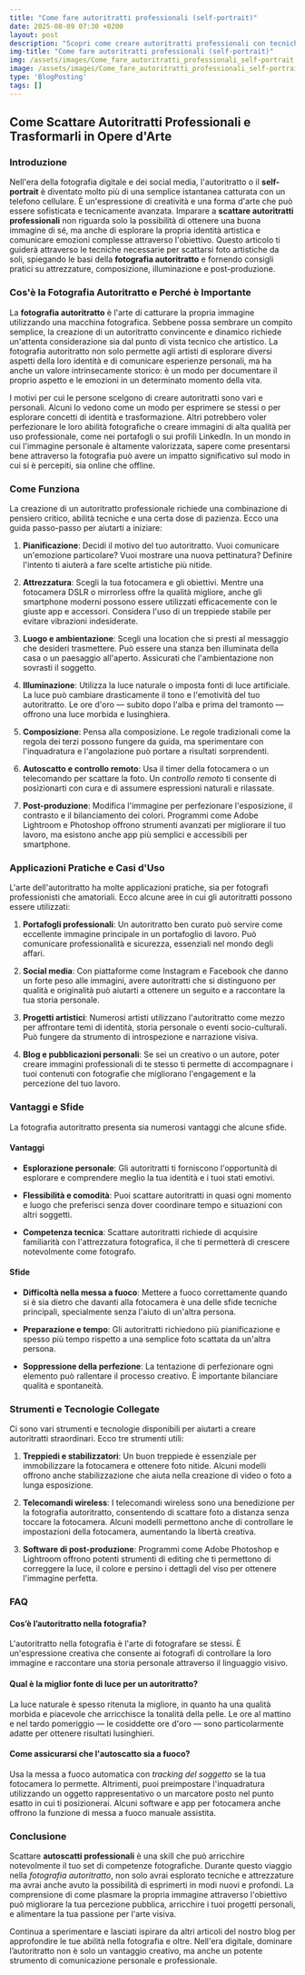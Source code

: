 ```yaml
---
title: "Come fare autoritratti professionali (self-portrait)"
date: 2025-08-09 07:30 +0200
layout: post
description: "Scopri come creare autoritratti professionali con tecniche di fotografia autoritratto, utilizza il controllo remoto e valorizza la composizione selfie."
img-title: "Come fare autoritratti professionali (self-portrait)"
img: /assets/images/Come_fare_autoritratti_professionali_self-portrait.jpg
image: /assets/images/Come_fare_autoritratti_professionali_self-portrait.jpg
type: 'BlogPosting'
tags: []
---
```


## Come Scattare Autoritratti Professionali e Trasformarli in Opere d'Arte

### Introduzione

Nell'era della fotografia digitale e dei social media, l'autoritratto o il **self-portrait** è diventato molto più di una semplice istantanea catturata con un telefono cellulare. È un'espressione di creatività e una forma d'arte che può essere sofisticata e tecnicamente avanzata. Imparare a **scattare autoritratti professionali** non riguarda solo la possibilità di ottenere una buona immagine di sé, ma anche di esplorare la propria identità artistica e comunicare emozioni complesse attraverso l'obiettivo. Questo articolo ti guiderà attraverso le tecniche necessarie per scattarsi foto artistiche da soli, spiegando le basi della **fotografia autoritratto** e fornendo consigli pratici su attrezzature, composizione, illuminazione e post-produzione. 

### Cos'è la Fotografia Autoritratto e Perché è Importante

La **fotografia autoritratto** è l'arte di catturare la propria immagine utilizzando una macchina fotografica. Sebbene possa sembrare un compito semplice, la creazione di un autoritratto convincente e dinamico richiede un'attenta considerazione sia dal punto di vista tecnico che artistico. La fotografia autoritratto non solo permette agli artisti di esplorare diversi aspetti della loro identità e di comunicare esperienze personali, ma ha anche un valore intrinsecamente storico: è un modo per documentare il proprio aspetto e le emozioni in un determinato momento della vita.

I motivi per cui le persone scelgono di creare autoritratti sono vari e personali. Alcuni lo vedono come un modo per esprimere se stessi o per esplorare concetti di identità e trasformazione. Altri potrebbero voler perfezionare le loro abilità fotografiche o creare immagini di alta qualità per uso professionale, come nei portafogli o sui profili LinkedIn. In un mondo in cui l'immagine personale è altamente valorizzata, sapere come presentarsi bene attraverso la fotografia può avere un impatto significativo sul modo in cui si è percepiti, sia online che offline.

### Come Funziona

La creazione di un autoritratto professionale richiede una combinazione di pensiero critico, abilità tecniche e una certa dose di pazienza. Ecco una guida passo-passo per aiutarti a iniziare:

1. **Pianificazione**: Decidi il motivo del tuo autoritratto. Vuoi comunicare un'emozione particolare? Vuoi mostrare una nuova pettinatura? Definire l'intento ti aiuterà a fare scelte artistiche più nitide.

2. **Attrezzatura**: Scegli la tua fotocamera e gli obiettivi. Mentre una fotocamera DSLR o mirrorless offre la qualità migliore, anche gli smartphone moderni possono essere utilizzati efficacemente con le giuste app e accessori. Considera l'uso di un treppiede stabile per evitare vibrazioni indesiderate.

3. **Luogo e ambientazione**: Scegli una location che si presti al messaggio che desideri trasmettere. Può essere una stanza ben illuminata della casa o un paesaggio all'aperto. Assicurati che l'ambientazione non sovrasti il soggetto.

4. **Illuminazione**: Utilizza la luce naturale o imposta fonti di luce artificiale. La luce può cambiare drasticamente il tono e l'emotività del tuo autoritratto. Le ore d'oro — subito dopo l'alba e prima del tramonto — offrono una luce morbida e lusinghiera.

5. **Composizione**: Pensa alla composizione. Le regole tradizionali come la regola dei terzi possono fungere da guida, ma sperimentare con l'inquadratura e l'angolazione può portare a risultati sorprendenti.

6. **Autoscatto e controllo remoto**: Usa il timer della fotocamera o un telecomando per scattare la foto. Un *controllo remoto* ti consente di posizionarti con cura e di assumere espressioni naturali e rilassate.

7. **Post-produzione**: Modifica l'immagine per perfezionare l'esposizione, il contrasto e il bilanciamento dei colori. Programmi come Adobe Lightroom e Photoshop offrono strumenti avanzati per migliorare il tuo lavoro, ma esistono anche app più semplici e accessibili per smartphone.

### Applicazioni Pratiche e Casi d'Uso

L'arte dell'autoritratto ha molte applicazioni pratiche, sia per fotografi professionisti che amatoriali. Ecco alcune aree in cui gli autoritratti possono essere utilizzati:

1. **Portafogli professionali**: Un autoritratto ben curato può servire come eccellente immagine principale in un portafoglio di lavoro. Può comunicare professionalità e sicurezza, essenziali nel mondo degli affari.

2. **Social media**: Con piattaforme come Instagram e Facebook che danno un forte peso alle immagini, avere autoritratti che si distinguono per qualità e originalità può aiutarti a ottenere un seguito e a raccontare la tua storia personale.

3. **Progetti artistici**: Numerosi artisti utilizzano l'autoritratto come mezzo per affrontare temi di identità, storia personale o eventi socio-culturali. Può fungere da strumento di introspezione e narrazione visiva.

4. **Blog e pubblicazioni personali**: Se sei un creativo o un autore, poter creare immagini professionali di te stesso ti permette di accompagnare i tuoi contenuti con fotografie che migliorano l'engagement e la percezione del tuo lavoro.

### Vantaggi e Sfide

La fotografia autoritratto presenta sia numerosi vantaggi che alcune sfide.

#### Vantaggi

- **Esplorazione personale**: Gli autoritratti ti forniscono l'opportunità di esplorare e comprendere meglio la tua identità e i tuoi stati emotivi.

- **Flessibilità e comodità**: Puoi scattare autoritratti in quasi ogni momento e luogo che preferisci senza dover coordinare tempo e situazioni con altri soggetti.

- **Competenza tecnica**: Scattare autoritratti richiede di acquisire familiarità con l'attrezzatura fotografica, il che ti permetterà di crescere notevolmente come fotografo.

#### Sfide

- **Difficoltà nella messa a fuoco**: Mettere a fuoco correttamente quando si è sia dietro che davanti alla fotocamera è una delle sfide tecniche principali, specialmente senza l'aiuto di un'altra persona.

- **Preparazione e tempo**: Gli autoritratti richiedono più pianificazione e spesso più tempo rispetto a una semplice foto scattata da un'altra persona.

- **Soppressione della perfezione**: La tentazione di perfezionare ogni elemento può rallentare il processo creativo. È importante bilanciare qualità e spontaneità.

### Strumenti e Tecnologie Collegate

Ci sono vari strumenti e tecnologie disponibili per aiutarti a creare autoritratti straordinari. Ecco tre strumenti utili:

1. **Treppiedi e stabilizzatori**: Un buon treppiede è essenziale per immobilizzare la fotocamera e ottenere foto nitide. Alcuni modelli offrono anche stabilizzazione che aiuta nella creazione di video o foto a lunga esposizione.

2. **Telecomandi wireless**: I telecomandi wireless sono una benedizione per la fotografia autoritratto, consentendo di scattare foto a distanza senza toccare la fotocamera. Alcuni modelli permettono anche di controllare le impostazioni della fotocamera, aumentando la libertà creativa.

3. **Software di post-produzione**: Programmi come Adobe Photoshop e Lightroom offrono potenti strumenti di editing che ti permettono di correggere la luce, il colore e persino i dettagli del viso per ottenere l'immagine perfetta.

### FAQ

#### Cos’è l’autoritratto nella fotografia?

L'autoritratto nella fotografia è l'arte di fotografare se stessi. È un'espressione creativa che consente ai fotografi di controllare la loro immagine e raccontare una storia personale attraverso il linguaggio visivo.

#### Qual è la miglior fonte di luce per un autoritratto?

La luce naturale è spesso ritenuta la migliore, in quanto ha una qualità morbida e piacevole che arricchisce la tonalità della pelle. Le ore al mattino e nel tardo pomeriggio — le cosiddette ore d'oro — sono particolarmente adatte per ottenere risultati lusinghieri.

#### Come assicurarsi che l'autoscatto sia a fuoco?

Usa la messa a fuoco automatica con *tracking del soggetto* se la tua fotocamera lo permette. Altrimenti, puoi preimpostare l'inquadratura utilizzando un oggetto rappresentativo o un marcatore posto nel punto esatto in cui ti posizionerai. Alcuni software e app per fotocamera anche offrono la funzione di messa a fuoco manuale assistita.

### Conclusione

Scattare **autoscatti professionali** è una skill che può arricchire notevolmente il tuo set di competenze fotografiche. Durante questo viaggio nella *fotografia autoritratto*, non solo avrai esplorato tecniche e attrezzature ma avrai anche avuto la possibilità di esprimerti in modi nuovi e profondi. La comprensione di come plasmare la propria immagine attraverso l'obiettivo può migliorare la tua percezione pubblica, arricchire i tuoi progetti personali, e alimentare la tua passione per l'arte visiva.

Continua a sperimentare e lasciati ispirare da altri articoli del nostro blog per approfondire le tue abilità nella fotografia e oltre. Nell'era digitale, dominare l’autoritratto non è solo un vantaggio creativo, ma anche un potente strumento di comunicazione personale e professionale.